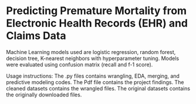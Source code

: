 # Predicting Premature Mortality from Electronic Health Records (EHR) and Claims Data 
Machine Learning models used are logistic regression, random forest, decision tree, K-nearest neighbors with hyperparameter tuning. Models were evaluated using confusion matrix (recall and f-1 score).

Usage instructions:
The .py files contains wrangling, EDA, merging, and predictive modeling codes. 
The Pdf file contains the project findings. 
The cleaned datasets contains the wrangled files.
The original datasets contains the originally downloaded files.

